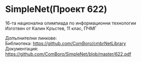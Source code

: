 # SimpleNet(Проект 622)
  
16-та национална олимпиада по информационни технологии <br>
Изготвен от Калин Кръстев, 11 клас, ПЧМГ <br>

Допълнителни линкове: <br>
Библиотека: https://github.com/ComBoro/cmbrNetLibrary <br>
Документация: https://github.com/ComBoro/SimpleNet/blob/master/622.pdf <br>
